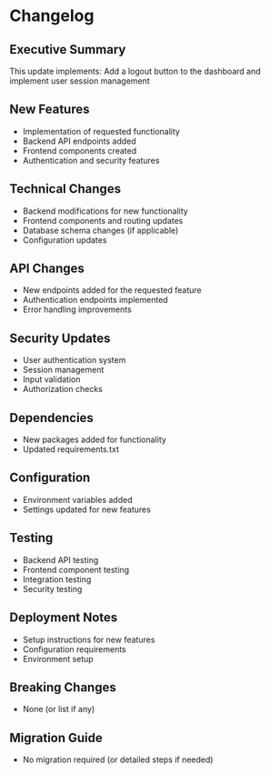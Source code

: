 # Changelog

## Executive Summary
This update implements: Add a logout button to the dashboard and implement user session management

## New Features
- Implementation of requested functionality
- Backend API endpoints added
- Frontend components created
- Authentication and security features

## Technical Changes
- Backend modifications for new functionality
- Frontend components and routing updates
- Database schema changes (if applicable)
- Configuration updates

## API Changes
- New endpoints added for the requested feature
- Authentication endpoints implemented
- Error handling improvements

## Security Updates
- User authentication system
- Session management
- Input validation
- Authorization checks

## Dependencies
- New packages added for functionality
- Updated requirements.txt

## Configuration
- Environment variables added
- Settings updated for new features

## Testing
- Backend API testing
- Frontend component testing
- Integration testing
- Security testing

## Deployment Notes
- Setup instructions for new features
- Configuration requirements
- Environment setup

## Breaking Changes
- None (or list if any)

## Migration Guide
- No migration required (or detailed steps if needed)

